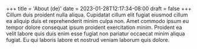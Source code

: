 +++
title = 'About (de)'
date = 2023-01-28T12:17:34-08:00
draft = false
+++
Cillum duis proident nulla aliqua. Cupidatat cillum elit fugiat eiusmod cillum ea aliquip duis et reprehenderit minim culpa non. Amet commodo ipsum eu tempor dolore consequat ipsum proident exercitation minim. Proident ea velit labore quis duis enim esse fugiat non pariatur occaecat minim aliqua fugiat. Eu qui laboris labore et nostrud veniam laborum quis dolore.
